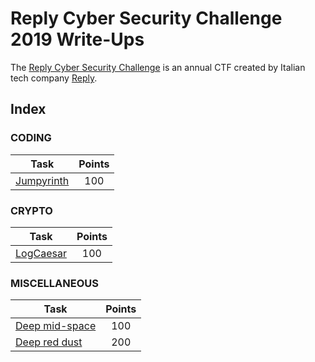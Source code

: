 # Reply Cyber Security Challenge 2019 Write-Ups

The [Reply Cyber Security Challenge](https://challenges.reply.com/tamtamy/challenges/category/cybersecurity) is an annual CTF created by Italian tech company [Reply](https://www.reply.com/en/).

## Index

### CODING

| Task                                                                | Points           |
|---------------------------------------------------------------------|:----------------:|
| [Jumpyrinth](CODING/Jumpyrinth)    								  |        100       |

### CRYPTO

| Task                                                                                                                               | Points           |
|---------------------------------------------------------------------|:----------------:|
| [LogCaesar](CRYPTO/LogCaesar)                                       |        100       |

### MISCELLANEOUS

| Task                                                                | Points           |
|---------------------------------------------------------------------|:----------------:|
| [Deep mid-space](MISCELLANEOUS/Deep%20mid-space)                    |        100       |
| [Deep red dust](MISCELLANEOUS/Deep%20red%20dust)                    |        200       |
